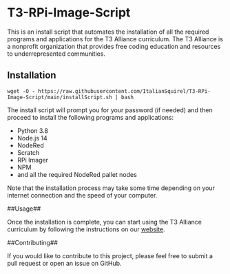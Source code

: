 # T3-RPi-Image-Script

This is an install script that automates the installation of all the required programs and applications for the T3 Alliance curriculum. The T3 Alliance is a nonprofit organization that provides free coding education and resources to underrepresented communities.



## Installation ##

```wget -O - https://raw.githubusercontent.com/ItalianSquirel/T3-RPi-Image-Script/main/installScript.sh | bash```

The install script will prompt you for your password (if needed) and then proceed to install the following programs and applications:

* Python 3.8
* Node.js 14
* NodeRed
* Scratch
* RPi Imager
* NPM
* and all the required NodeRed pallet nodes

Note that the installation process may take some time depending on your internet connection and the speed of your computer.

##Usage##

Once the installation is complete, you can start using the T3 Alliance curriculum by following the instructions on our [website](makerpace.alaska.edu).

##Contributing##

If you would like to contribute to this project, please feel free to submit a pull request or open an issue on GitHub.
